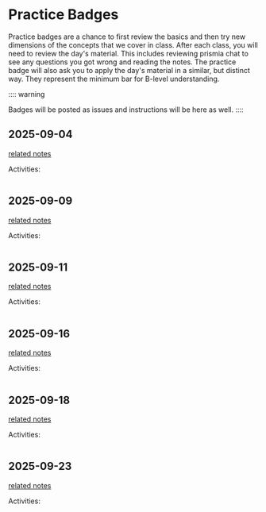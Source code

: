# Practice Badges

<!-- :::{note}
these are listed by the date they were *posted*
::: -->

Practice badges are a chance to first review the basics and then try new dimensions of the concepts that we cover in class. 
After each class, you will need to review the day's material. This includes reviewing prismia chat to see any questions you got wrong and reading the notes. The practice badge will also ask you to apply
the day's material in a similar, but distinct way. They represent the minimum bar for B-level understanding.  


:::: warning

Badges will be posted as issues and instructions will be here as well. 
::::

<!-- ## 2024-09-05

[related notes](../notes/2024-9-05)

Activities:
```{include} ../_practice/2024-09-05.md
``` -->
## 2025-09-04

[related notes](../notes/2025-09-04)

Activities:
```{include} ../_practice/2025-09-04.md
```
## 2025-09-09

[related notes](../notes/2025-09-09)

Activities:
```{include} ../_practice/2025-09-09.md
```
## 2025-09-11

[related notes](../notes/2025-09-11)

Activities:
```{include} ../_practice/2025-09-11.md
```
## 2025-09-16

[related notes](../notes/2025-09-16)

Activities:
```{include} ../_practice/2025-09-16.md
```
## 2025-09-18

[related notes](../notes/2025-09-18)

Activities:
```{include} ../_practice/2025-09-18.md
```
## 2025-09-23

[related notes](../notes/2025-09-23)

Activities:
```{include} ../_practice/2025-09-23.md
```